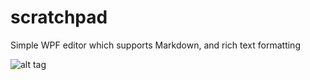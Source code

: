 # scratchpad
Simple WPF editor which supports Markdown, and rich text formatting

![alt tag](https://dl.dropboxusercontent.com/u/3085879/Works/gihub/scratchpad/scatchpad.png)
